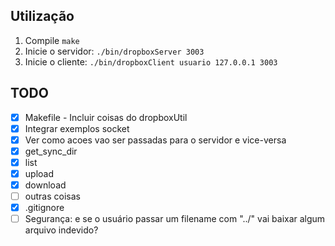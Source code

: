 ## Utilização
1. Compile ```make```
2. Inicie o servidor: ```./bin/dropboxServer 3003```
3. Inicie o cliente: ```./bin/dropboxClient usuario 127.0.0.1 3003```

## TODO
- [x] Makefile - Incluir coisas do dropboxUtil
- [x] Integrar exemplos socket
- [x] Ver como acoes vao ser passadas para o servidor e vice-versa
- [x] get_sync_dir
- [x] list
- [x] upload
- [x] download
- [ ] outras coisas
- [x] .gitignore
- [ ] Segurança: e se o usuário passar um filename com "../" vai baixar algum arquivo indevido?
